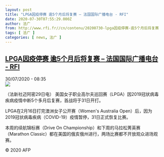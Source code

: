 ```yaml
---
layout: post
title: "LPGA因疫停赛 逾5个月后将复赛 – 法国国际广播电台 - RFI"
date: 2020-07-30T07:55:29.000Z
author: 法广
from: http://www.rfi.fr//cn/contenu/20200730-lpga因疫停赛-逾5个月后将复赛
tags: [ 法广 ]
categories: [ news, 法广 ]
---
```

<!--1596095729000-->
[LPGA因疫停赛 逾5个月后将复赛 – 法国国际广播电台 - RFI](http://www.rfi.fr//cn/contenu/20200730-lpga%E5%9B%A0%E7%96%AB%E5%81%9C%E8%B5%9B-%E9%80%BE5%E4%B8%AA%E6%9C%88%E5%90%8E%E5%B0%86%E5%A4%8D%E8%B5%9B)
------

<div>
<div>30/07/2020 - 08:35</div><img src="https://s.rfi.fr/media/display/73f77cea-d232-11ea-8956-005056a964fe/w:310/p:16x9/spo0001b.200730143501.jpg"><div class="t-content__body u-clearfix"><div class="m-interstitial"></div><p>（法新社迈阿密29日电）    美国女子职业高尔夫巡回赛（LPGA）因2019冠状病毒疾病疫情中断5个多月后复赛，首战将于31日开打。</p><p>LPGA在2月16日打完澳洲女子公开赛（Women's Australia Open）后，因为2019冠状病毒疾病（COVID-19）疫情暂停，31日正式恢复比赛。</p><p>本周的续航锦标赛（Drive On Championship）和下周的马拉松菁英赛（Marathon Classic）都在美国的俄亥俄州进行，两场比赛都不开放观众进场观赛。</p><p class="t-copyright">© 2020 AFP</p>        </div>
</div>
